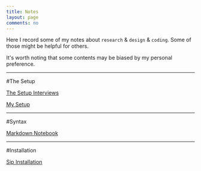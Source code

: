 ```yaml
---
title: Notes
layout: page
comments: no
---
```


Here I record some of my notes about `research` & `design` & `coding`. Some of those might be helpful for others.

It's worth noting that some contents may be biased by my personal preference.

----------
#The Setup

[The Setup Interviews](http://usesthis.com/)

[My Setup](/notes/setup)


----------
#Syntax

[Markdown Notebook](/notes/markdown-syntax)



----------
#Installation

[Sip Installation](/note/sip-installation)
